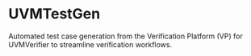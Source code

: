 # UVMTestGen
Automated test case generation from the Verification Platform (VP) for UVMVerifier to streamline verification workflows.

